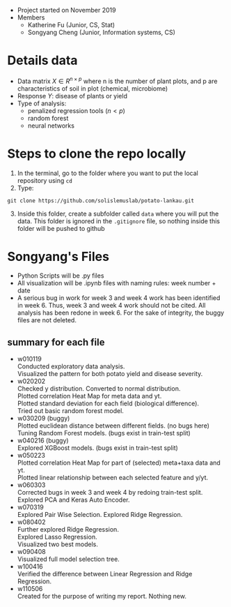 - Project started on November 2019
- Members
    - Katherine Fu (Junior, CS, Stat)
    - Songyang Cheng (Junior, Information systems, CS)

# Details data
- Data matrix $X \in R^{n \times p}$ where n is the number of plant plots, and p are characteristics of soil in plot (chemical, microbiome)
- Response $Y$: disease of plants or yield
- Type of analysis:
    - penalized regression tools ($n < p$)
    - random forest
    - neural networks

# Steps to clone the repo locally

1. In the terminal, go to the folder where you want to put the local repository using `cd`
2. Type:
```shell
git clone https://github.com/solislemuslab/potato-lankau.git
```
3. Inside this folder, create a subfolder called `data` where you will put the data. This folder is ignored in the `.gitignore` file, so nothing inside this folder will be pushed to github

# Songyang's Files 
- Python Scripts will be .py files
- All visualization will be .ipynb files with naming rules: week number + date
- A serious bug in work for week 3 and week 4 work has been identified in week 6. 
Thus, week 3 and week 4 work should not be cited. All analysis has been redone in week 6. 
For the sake of integrity, the buggy files are not deleted. 
## summary for each file
- w010119  
Conducted exploratory data analysis.  
Visualized the pattern for both potato yield and disease severity.  
- w020202    
Checked y distribution. Converted to normal distribution.  
Plotted correlation Heat Map for meta data and yt.  
Plotted standard deviation for each field (biological difference).  
Tried out basic random forest model.  
- w030209 (buggy)    
Plotted euclidean distance between different fields. (no bugs here)  
Tuning Random Forest models. (bugs exist in train-test split)  
- w040216 (buggy)    
Explored XGBoost models. (bugs exist in train-test split)   
- w050223  
Plotted correlation Heat Map for part of (selected) meta+taxa data and yt.     
Plotted linear relationship between each selected feature and y/yt.  
- w060303  
Corrected bugs in week 3 and week 4 by redoing train-test split.  
Explored PCA and Keras Auto Encoder.  
- w070319    
Explored Pair Wise Selection. 
Explored Ridge Regression.  
- w080402   
Further explored Ridge Regression.  
Explored Lasso Regression.  
Visualized two best models.  
- w090408   
Visualized full model selection tree.  
- w100416  
Verified the difference between Linear Regression and Ridge Regression.  
- w110506   
Created for the purpose of writing my report. Nothing new.      










